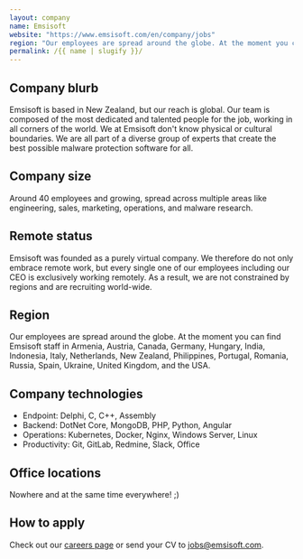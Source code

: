 ```yaml
---
layout: company
name: Emsisoft
website: "https://www.emsisoft.com/en/company/jobs"
region: "Our employees are spread around the globe. At the moment you can find Emsisoft staff in Armenia, Austria, Canada, Germany, Hungary, India, Indonesia, Italy, Netherlands, New Zealand, Philippines, Portugal, Romania, Russia, Spain, Ukraine, United Kingdom, and the USA."
permalink: /{{ name | slugify }}/
---
```


## Company blurb

Emsisoft is based in New Zealand, but our reach is global. Our team is composed of the most dedicated and talented people for the job, working in all corners of the world. We at Emsisoft don't know physical or cultural boundaries. We are all part of a diverse group of experts that create the best possible malware protection software for all.

## Company size

Around 40 employees and growing, spread across multiple areas like engineering, sales, marketing, operations, and malware research.

## Remote status

Emsisoft was founded as a purely virtual company. We therefore do not only embrace remote work, but every single one of our employees including our CEO is exclusively working remotely. As a result, we are not constrained by regions and are recruiting world-wide.

## Region

Our employees are spread around the globe. At the moment you can find Emsisoft staff in Armenia, Austria, Canada, Germany, Hungary, India, Indonesia, Italy, Netherlands, New Zealand, Philippines, Portugal, Romania, Russia, Spain, Ukraine, United Kingdom, and the USA. 

## Company technologies

- Endpoint: Delphi, C, C++, Assembly
- Backend: DotNet Core, MongoDB, PHP, Python, Angular
- Operations: Kubernetes, Docker, Nginx, Windows Server, Linux
- Productivity: Git, GitLab, Redmine, Slack, Office

## Office locations

Nowhere and at the same time everywhere! ;)

## How to apply

Check out our [careers page](https://www.emsisoft.com/en/company/jobs/) or send your CV to jobs@emsisoft.com.